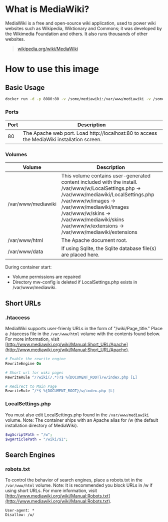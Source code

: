 # What is MediaWiki?

MediaWiki is a free and open-source wiki application, used to power wiki websites such as Wikipedia, Wiktionary and Commons; it was developed by the Wikimedia Foundation and others. It also runs thousands of other websites.

> [wikipedia.org/wiki/MediaWiki](wikipedia.org/wiki/MediaWiki)

# How to use this image

## Basic Usage

```bash
docker run -d -p 8080:80 -v /some/mediawiki:/var/www/mediawiki -v /some/html:/var/www/html -v /some/db:/var/www/data --name mediawiki coryroloff/mediawiki
```

### Ports

| Port | Description                                                                                |
|------|--------------------------------------------------------------------------------------------|
| 80   | The Apache web port. Load http://localhost:80 to access the MediaWiki installation screen. |

### Volumes

| Volume        | Description                                                                                                                                                                                |
|---------------|--------------------------------------------------------------------------------------------------------------------------------------------------------------------------------------------|
| /var/www/mediawiki         | This volume contains user-generated content included with the install.<br>/var/www/w/LocalSettings.php -> /var/www/mediawiki/LocalSettings.php<br>/var/www/w/images -> /var/www/mediawiki/images<br>/var/www/w/skins -> /var/www/mediawiki/skins<br>/var/www/w/extensions -> /var/www/mediawiki/extensions |
| /var/www/html | The Apache document root.                                                                                                   |
| /var/www/data | If using Sqlite, the Sqlite database file(s) are placed here.                                                                                                                              |

During container start:

* Volume permissions are repaired
* Directory mw-config is deleted if LocalSettings.php exists in /var/www/mediawiki.

## Short URLs

### .htaccess

MediaWiki supports user-frienly URLs in the form of "/wiki/Page_title." Place a .htaccess file in the `/var/www/html` volume with the contents found below. For more information, visit [http://www.mediawiki.org/wiki/Manual:Short_URL/Apache](http://www.mediawiki.org/wiki/Manual:Short_URL/Apache).

```apache
# Enable the rewrite engine
RewriteEngine On

# Short url for wiki pages
RewriteRule ^/?wiki(/.*)?$ %{DOCUMENT_ROOT}/w/index.php [L]

# Redirect to Main Page
RewriteRule ^/*$ %{DOCUMENT_ROOT}/w/index.php [L]
```

### LocalSettings.php

You must also edit LocalSettings.php found in the `/var/www/mediawiki` volume. Note: The container ships with an Apache alias for /w (the default installation directory of MediaWiki).

```php
$wgScriptPath = "/w";
$wgArticlePath = "/wiki/$1";
```

## Search Engines

### robots.txt

To control the behavior of search engines, place a robots.txt in the `/var/www/html` volume. Note: It is recommended you block URLs in /w if using short URLs. For more information, visit [http://www.mediawiki.org/wiki/Manual:Robots.txt](http://www.mediawiki.org/wiki/Manual:Robots.txt).

```
User-agent: *
Disallow: /w/
```
